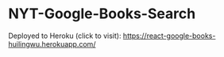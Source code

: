 # NYT-Google-Books-Search

Deployed to Heroku (click to visit): https://react-google-books-huilingwu.herokuapp.com/